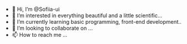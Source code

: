 - 👋 Hi, I’m @Sofiia-ui
- 👀 I’m interested in everything beautiful and a little scientific...
- 🌱 I’m currently learning basic programming, front-end development..
- 💞️ I’m looking to collaborate on ...
- 📫 How to reach me ...

<!---
Sofiia-ui/Sofiia-ui is a ✨ special ✨ repository because its `README.md` (this file) appears on your GitHub profile.
You can click the Preview link to take a look at your changes.
--->
